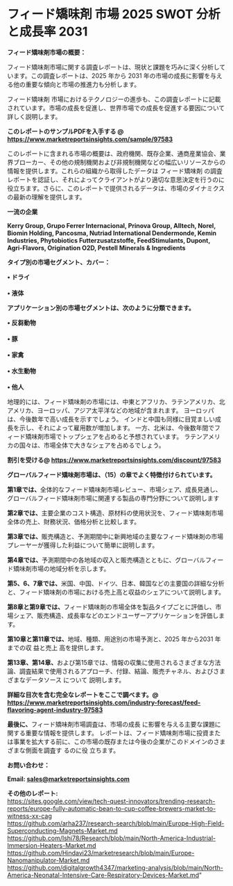 # フィード矯味剤 市場 2025 SWOT 分析と成長率 2031

<strong><b>フィード矯味剤市場の概要：</b></strong>

フィード矯味剤市場に関する調査レポートは、現状と課題を巧みに深く分析しています。この調査レポートは、2025 年から 2031 年の市場の成長に影響を与える他の重要な傾向と市場の推進力も分析します。

フィード矯味剤 市場におけるテクノロジーの進歩も、この調査レポートに記載されています。市場の成長を促進し、世界市場での成長を促進する要因について詳しく説明します。

<strong>このレポートのサンプルPDFを入手する @ <a href=https://www.marketreportsinsights.com/sample/97583>https://www.marketreportsinsights.com/sample/97583</a></strong>

このレポートに含まれる市場の概要は、政府機関、既存企業、通商産業協会、業界ブローカー、その他の規制機関および非規制機関などの幅広いリソースからの情報を提供します。これらの組織から取得したデータは フィード矯味剤 の調査レポートを認証し、それによってクライアントがより適切な意思決定を行うのに役立ちます。さらに、このレポートで提供されるデータは、市場のダイナミクスの最新の理解を提供します。

<strong>一流の企業</strong>

<strong><b>Kerry Group, Grupo Ferrer Internacional, Prinova Group, Alltech, Norel, Biomin Holding, Pancosma, Nutriad International Dendermonde, Kemin Industries, Phytobiotics Futterzusatzstoffe, FeedStimulants, Dupont, Agri-Flavors, Origination O2D, Pestell Minerals & Ingredients</b></strong>

<strong><b>タイプ別の市場セグメント、カバー：</b></strong>

<strong>• ドライ<br><br>• 液体</strong>

<strong><b>アプリケーション別の市場セグメントは、次のように分類できます。</b></strong>

<strong>• 反芻動物<br><br>• 豚<br><br>• 家禽<br><br>• 水生動物<br><br>• 他人</strong>

 地理的には、フィード矯味剤の市場には、中東とアフリカ、ラテンアメリカ、北アメリカ、ヨーロッパ、アジア太平洋などの地域が含まれます。 ヨーロッパは、今後数年で高い成長を示すでしょう。 インドと中国も同様に目覚ましい成長を示し、それによって雇用数が増加します。 一方、北米は、今後数年間でフィード矯味剤市場でトップシェアを占めると予想されています。 ラテンアメリカの国々は、市場全体で大きなシェアを占めるでしょう。

<strong>割引を受ける@ <a href=https://www.marketreportsinsights.com/discount/97583>https://www.marketreportsinsights.com/discount/97583</a></strong>

<strong><b>グローバルフィード矯味剤市場は、（15）の章でよく特徴付けられています。</b></strong>

<strong><b>第</b></strong><strong><b>1章では、</b></strong>全体的なフィード矯味剤市場レビュー、市場シェア、成長見通し、グローバルフィード矯味剤市場に関連する製品の専門分野について説明します

<strong><b>第2章では、</b></strong>主要企業のコスト構造、原材料の使用状況を、フィード矯味剤市場全体の売上、財務状況、価格分析と比較します。

<strong><b>第3章では、</b></strong>販売構造と、予測期間中に新興地域の主要なフィード矯味剤の市場プレーヤーが獲得した利益について簡単に説明します。

<strong><b>第4章では、</b></strong>予測期間中の各地域の収入と販売構造とともに、グローバルフィード矯味剤市場の地域分析を示します。

<strong><b>第5、6、7章では、</b></strong>米国、中国、ドイツ、日本、韓国などの主要国の詳細な分析と、フィード矯味剤の市場における売上高と収益のシェアについて説明します。

<strong><b>第8章と第9章では、</b></strong>フィード矯味剤の市場全体を製品タイプごとに評価し、市場シェア、販売構造、成長率などのエンドユーザーアプリケーションを評価します。

<strong><b>第10章と第11章では、</b></strong>地域、種類、用途別の市場予測と、2025 年から2031 年までの収 益と売上 高を提供します。

<strong><b>第13章、第14章、</b></strong>および第15章では、情報の収集に使用されるさまざまな方法論、調査結果で使用されるアプローチ、付録、結論、販売チャネル、およびさまざまなデータソース について 説明します。

<strong>詳細な目次を含む完全なレポートをここで調べます。@ <a href=https://www.marketreportsinsights.com/industry-forecast/feed-flavoring-agent-industry-97583>https://www.marketreportsinsights.com/industry-forecast/feed-flavoring-agent-industry-97583</a></strong>

<strong><b>最後に、</b></strong>フィード矯味剤市場調査は、市場の成長 に影響を</a>与える主要な課題に関する重要な情報を提供します。 レポートは、フィード矯味剤市場に投資または事業を拡大する前に、この市場の既存または今後の企業がこのドメインのさまざまな側面を調査す るのに役 立ちます。

<strong><b>お問い合わせ：</b></strong>

<strong>Email: </strong><a href=mailto:sales@marketreportsinsights.com><strong>sales@marketreportsinsights.com</strong></a>

<strong>その他のレポート:</strong>
<br>
<a href=https://sites.google.com/view/tech-quest-innovators/trending-research-reports/europe-fully-automatic-bean-to-cup-coffee-brewers-market-to-witness-xx-cag>https://sites.google.com/view/tech-quest-innovators/trending-research-reports/europe-fully-automatic-bean-to-cup-coffee-brewers-market-to-witness-xx-cag</a>
<br>
<a href=https://github.com/arha237/research-search/blob/main/Europe-High-Field-Superconducting-Magnets-Market.md>https://github.com/arha237/research-search/blob/main/Europe-High-Field-Superconducting-Magnets-Market.md</a>
<br>
<a href=https://github.com/Ishi78/Research/blob/main/North-America-Industrial-Immersion-Heaters-Market.md>https://github.com/Ishi78/Research/blob/main/North-America-Industrial-Immersion-Heaters-Market.md</a>
<br>
<a href=https://github.com/Hindavi23/marketresearch/blob/main/Europe-Nanomanipulator-Market.md>https://github.com/Hindavi23/marketresearch/blob/main/Europe-Nanomanipulator-Market.md</a>
<br>
<a href=https://github.com/digitalgrowth4347/marketing-analysis/blob/main/North-America-Neonatal-Intensive-Care-Respiratory-Devices-Market.md>https://github.com/digitalgrowth4347/marketing-analysis/blob/main/North-America-Neonatal-Intensive-Care-Respiratory-Devices-Market.md</a>"
